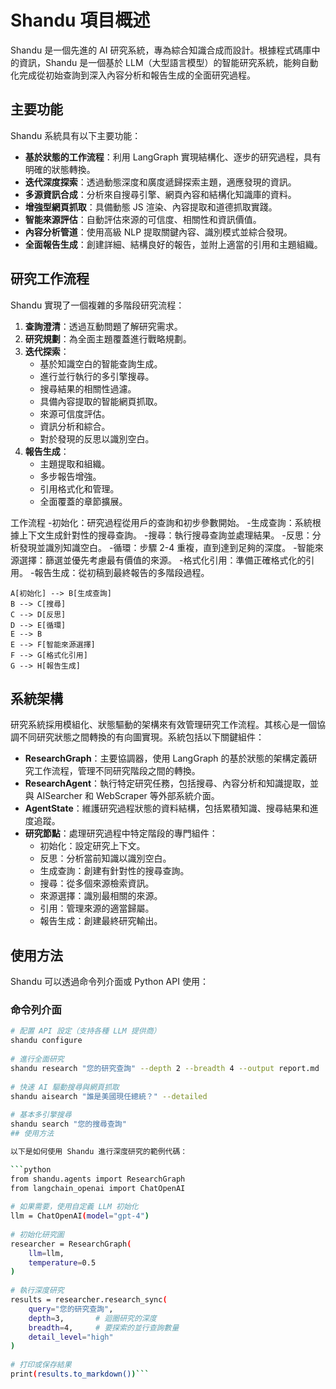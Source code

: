 # Shandu 項目概述

Shandu 是一個先進的 AI 研究系統，專為綜合知識合成而設計。根據程式碼庫中的資訊，Shandu 是一個基於 LLM（大型語言模型）的智能研究系統，能夠自動化完成從初始查詢到深入內容分析和報告生成的全面研究過程。

## 主要功能

Shandu 系統具有以下主要功能：

- **基於狀態的工作流程**：利用 LangGraph 實現結構化、逐步的研究過程，具有明確的狀態轉換。
- **迭代深度探索**：透過動態深度和廣度遞歸探索主題，適應發現的資訊。
- **多源資訊合成**：分析來自搜尋引擎、網頁內容和結構化知識庫的資料。
- **增強型網頁抓取**：具備動態 JS 渲染、內容提取和道德抓取實踐。
- **智能來源評估**：自動評估來源的可信度、相關性和資訊價值。
- **內容分析管道**：使用高級 NLP 提取關鍵內容、識別模式並綜合發現。
- **全面報告生成**：創建詳細、結構良好的報告，並附上適當的引用和主題組織。

## 研究工作流程

Shandu 實現了一個複雜的多階段研究流程：

1. **查詢澄清**：透過互動問題了解研究需求。
2. **研究規劃**：為全面主題覆蓋進行戰略規劃。
3. **迭代探索**：
   - 基於知識空白的智能查詢生成。
   - 進行並行執行的多引擎搜尋。
   - 搜尋結果的相關性過濾。
   - 具備內容提取的智能網頁抓取。
   - 來源可信度評估。
   - 資訊分析和綜合。
   - 對於發現的反思以識別空白。
4. **報告生成**：
   - 主題提取和組織。
   - 多步報告增強。
   - 引用格式化和管理。
   - 全面覆蓋的章節擴展。

工作流程
-初始化：研究過程從用戶的查詢和初步參數開始。
-生成查詢：系統根據上下文生成針對性的搜尋查詢。
-搜尋：執行搜尋查詢並處理結果。
-反思：分析發現並識別知識空白。
-循環：步驟 2-4 重複，直到達到足夠的深度。
-智能來源選擇：篩選並優先考慮最有價值的來源。
-格式化引用：準備正確格式化的引用。
-報告生成：從初稿到最終報告的多階段過程。

    A[初始化] --> B[生成查詢]
    B --> C[搜尋]
    C --> D[反思]
    D --> E[循環]
    E --> B
    E --> F[智能來源選擇]
    F --> G[格式化引用]
    G --> H[報告生成]



## 系統架構

研究系統採用模組化、狀態驅動的架構來有效管理研究工作流程。其核心是一個協調不同研究狀態之間轉換的有向圖實現。系統包括以下關鍵組件：

- **ResearchGraph**：主要協調器，使用 LangGraph 的基於狀態的架構定義研究工作流程，管理不同研究階段之間的轉換。
- **ResearchAgent**：執行特定研究任務，包括搜尋、內容分析和知識提取，並與 AISearcher 和 WebScraper 等外部系統介面。
- **AgentState**：維護研究過程狀態的資料結構，包括累積知識、搜尋結果和進度追蹤。
- **研究節點**：處理研究過程中特定階段的專門組件：
  - 初始化：設定研究上下文。
  - 反思：分析當前知識以識別空白。
  - 生成查詢：創建有針對性的搜尋查詢。
  - 搜尋：從多個來源檢索資訊。
  - 來源選擇：識別最相關的來源。
  - 引用：管理來源的適當歸屬。
  - 報告生成：創建最終研究輸出。

## 使用方法

Shandu 可以透過命令列介面或 Python API 使用：

### 命令列介面

```bash
# 配置 API 設定（支持各種 LLM 提供商）  
shandu configure  
  
# 進行全面研究  
shandu research "您的研究查詢" --depth 2 --breadth 4 --output report.md  
  
# 快速 AI 驅動搜尋與網頁抓取  
shandu aisearch "誰是美國現任總統？" --detailed  
  
# 基本多引擎搜尋  
shandu search "您的搜尋查詢"
## 使用方法

以下是如何使用 Shandu 進行深度研究的範例代碼：

```python
from shandu.agents import ResearchGraph  
from langchain_openai import ChatOpenAI  
  
# 如果需要，使用自定義 LLM 初始化  
llm = ChatOpenAI(model="gpt-4")  
  
# 初始化研究圖  
researcher = ResearchGraph(  
    llm=llm,  
    temperature=0.5  
)  
  
# 執行深度研究  
results = researcher.research_sync(  
    query="您的研究查詢",  
    depth=3,       # 迴圈研究的深度  
    breadth=4,     # 要探索的並行查詢數量  
    detail_level="high"  
)  
  
# 打印或保存結果  
print(results.to_markdown())```

